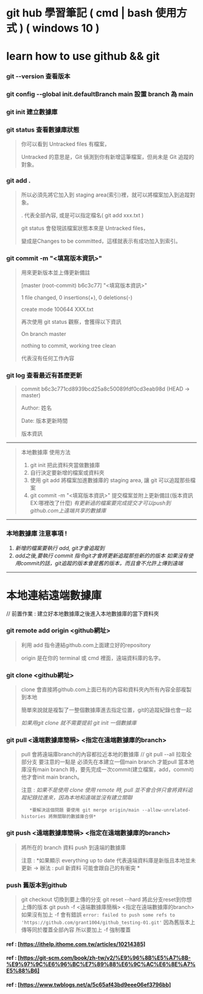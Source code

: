 
# git hub 學習筆記 ( cmd | bash 使用方式 ) ( windows 10 )
# learn how to use github && git 

### git --version 查看版本 

### git config --global init.defaultBranch main 設置 branch 為 main 

### git init 建立數據庫

### git status 查看數據庫狀態 
> 你可以看到 Untracked files 有檔案，
> 
> Untracked 的意思是，Git 偵測到你有新增這筆檔案，但尚未是 Git 追蹤的對象。

### git add .  
> 所以必須先將它加入到 staging area(索引)裡，就可以將檔案加入到追蹤對象。
> 
> . 代表全部內容, 或是可以指定檔名( git add xxx.txt )
> 
> git status 會發現該檔案狀態本來是 Untracked files，
> 
> 變成是Changes to be committed，這樣就表示有成功加入到索引。

### git commit -m "<填寫版本資訊>"   
> 用來更新版本並上傳更新備註
> 
> [master (root-commit) b6c3c77] "<填寫版本資訊>"
> 
> 1 file changed, 0 insertions(+), 0 deletions(-)
> 
> create mode 100644 XXX.txt
> 
> 再次使用 git status 觀察，會獲得以下資訊
> 
> On branch master
> 
> nothing to commit, working tree clean
> 
> 代表沒有任何工作內容

### git log 查看最近有甚麼更新
> commit b6c3c771cd8939bcd25a8c50089fdf0cd3eab98d (HEAD -> master)
> 
> Author: 姓名 <Email>
>
> Date:   版本更新時間
>
> 版本資訊
---

> 本地數據庫 使用方法 
> 1. git init 把此資料夾當做數據庫   
> 2. 自行決定要新增的檔案或資料夾
> 3. 使用 git add 將檔案加進數據庫的 staging area, 讓 git 可以追蹤那些檔案 
> 4. git commit -m "<填寫版本資訊>" 提交檔案並附上更新備註(版本資訊 EX:哪裡改了什麼) 
> *有更新過的檔案要完成提交才可以push到github.com上遠端共享的數據庫*
---
### 本地數據庫 注意事項 !
1. *新增的檔案要執行 add, git才會追蹤到*
2. *add之後,要執行 commit 指令git才會將更新追蹤那些新的的版本
    如果沒有使用commit的話，git追蹤的版本會是舊的版本，而且會不允許上傳到遠端*
---

# 本地連結遠端數據庫 
// 前置作業 : 建立好本地數據庫之後進入本地數據庫的當下資料夾
  
### git remote add origin <github網址> 
> 利用 add 指令連結github.com上面建立好的repository 
>
> origin 是在你的 terminal 或 cmd 裡面，遠端資料庫的名字。
  
### git clone <github網址> 
> clone 會直接將github.com上面已有的內容和資料夾內所有內容全部複製到本地
> 
> 簡單來說就是複製了一整個數據庫進去指定位置，git的追蹤紀錄也會一起 
> 
> *如果用git clone 就不需要提前 git init 一個數據庫*

### git pull <遠端數據庫簡稱> <指定在遠端數據庫的branch>
> pull 會將遠端庫branch的內容都拉近本地的數據庫 // git pull --all 拉取全部分支
> 要注意的一點是 必須先在本建立一個main branch 才能pull 
> 當本地庫沒有main branch 時，要先完成一次commit(建立檔案，add，commit)他才會init main branch。
> 
> 注意 : *如果不是使用 clone 使用 remote 時, pull 並不會合併只會將資料追蹤紀錄拉進來，因為本地和遠端並沒有建立關聯*
>        
>        *要解決這個問題 要使用 git merge origin/main --allow-unrelated-histories 將無關聯的數據庫合併* 

### git push <遠端數據庫簡稱> <指定在遠端數據庫的branch>
> 將所在的 branch 資料 push 到遠端的數據庫
> 
> 注意 : *如果顯示 everything up to date 代表遠端資料庫是新版且本地並未更新 -> 辦法 : pull 新資料 可能會跟自己的有衝突  * 
> 

### push 舊版本到github 
> git checkout <local-branch> 切換到要上傳的分支
> git reset --hard <commit-id> 將此分支reset到你想上傳的版本
> git push -f <遠端數據庫簡稱> <指定在遠端數據庫的branch> 
> 如果沒有加上 -f 會有錯誤 `error: failed to push some refs to 'https://github.com/grant1004/github_testing-01.git'`
> 因為舊版本上傳等同於覆蓋全部內容 所以要加上 -f 強制覆蓋 






#### ref : [https://ithelp.ithome.com.tw/articles/10214385] 
#### ref : [https://git-scm.com/book/zh-tw/v2/%E9%96%8B%E5%A7%8B-%E9%97%9C%E6%96%BC%E7%89%88%E6%9C%AC%E6%8E%A7%E5%88%B6]
#### ref : [https://www.twblogs.net/a/5c65af43bd9eee06ef3796bb]

